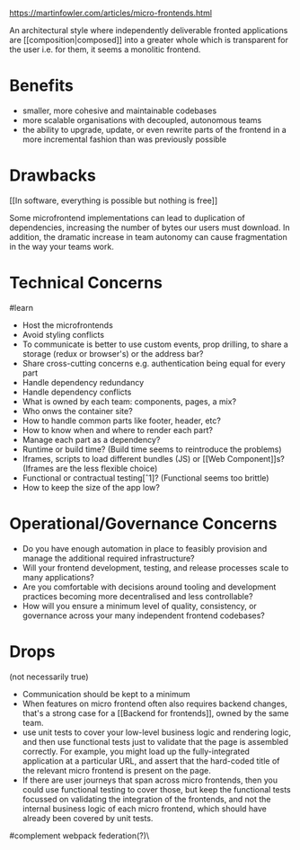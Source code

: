 https://martinfowler.com/articles/micro-frontends.html

An architectural style where independently deliverable fronted applications are [[composition|composed]] into a greater whole which is transparent for the user i.e. for them, it seems a monolitic frontend.

# Benefits

* smaller, more cohesive and maintainable codebases
* more scalable organisations with decoupled, autonomous teams
* the ability to upgrade, update, or even rewrite parts of the frontend in a more incremental fashion than was previously possible

# Drawbacks

[[In software, everything is possible but nothing is free]] 

Some microfrontend implementations can lead to duplication of dependencies, increasing the number of bytes our users must download. In addition, the dramatic increase in team autonomy can cause fragmentation in the way your teams work.

# Technical Concerns

#learn 

* Host the microfrontends
* Avoid styling conflicts
* To communicate is better to use custom events, prop drilling, to share a storage (redux or browser's) or the address bar?
* Share cross-cutting concerns e.g. authentication being equal for every part
* Handle dependency redundancy
* Handle dependency conflicts 
* What is owned by each team: components, pages, a mix?
* Who onws the container site?
* How to handle common parts like footer, header, etc?
* How to know when and where to render each part?
* Manage each part as a dependency?
* Runtime or build time? (Build time seems to reintroduce the problems)
* Iframes, scripts to load different bundles (JS) or  [[Web Component]]s? (Iframes are the less flexible choice)
* Functional or contractual testing[ˆ1]? (Functional seems too brittle)
* How to keep the size of the app low?

# Operational/Governance Concerns

- Do you have enough automation in place to feasibly provision and manage the additional required infrastructure?
- Will your frontend development, testing, and release processes scale to many applications?
- Are you comfortable with decisions around tooling and development practices becoming more decentralised and less controllable?
- How will you ensure a minimum level of quality, consistency, or governance across your many independent frontend codebases?


# Drops

(not necessarily true)

* Communication should be kept to a minimum
* When features on micro frontend often also requires backend changes, that's a strong case for a [[Backend for frontends]], owned by the same team.
* use unit tests to cover your low-level business logic and rendering logic, and then use functional tests just to validate that the page is assembled correctly. For example, you might load up the fully-integrated application at a particular URL, and assert that the hard-coded title of the relevant micro frontend is present on the page.
* If there are user journeys that span across micro frontends, then you could use functional testing to cover those, but keep the functional tests focussed on validating the integration of the frontends, and not the internal business logic of each micro frontend, which should have already been covered by unit tests.

#complement webpack federation(?)\

[^1]: Check [[Consumer-Driven Contracts]]
